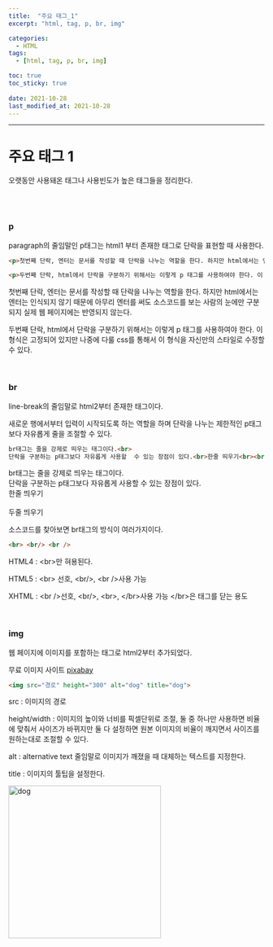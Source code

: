 ```yaml
---
title:  "주요 태그_1"
excerpt: "html, tag, p, br, img"

categories:
  - HTML
tags:
  - [html, tag, p, br, img]

toc: true
toc_sticky: true
 
date: 2021-10-28 
last_modified_at: 2021-10-28
---  
```


***

<h1>주요 태그 1</h1>
오랫동안 사용돼온 태그나 사용빈도가 높은 태그들을 정리한다.  

<br/><br>

### p
paragraph의 줄임말인 p태그는 html1 부터 존재한 태그로 단락을 표현할 때 사용한다.   

```html
<p>첫번째 단락, 엔터는 문서를 작성할 때 단락을 나누는 역할을 한다. 하지만 html에서는 엔터는 인식되지 않기 때문에 아무리 엔터를 써도 소스코드를 보는 사람의 눈에만 구분되지 실제 웹 페이지에는 반영되지 않는다.</p>

<p>두번째 단락, html에서 단락을 구분하기 위해서는 이렇게 p 태그를 사용하여야 한다. 이 형식은 고정되어 있지만 나중에 다룰 css를 통해서 이 형식을 자신만의 스타일로 수정할 수 있다.</p>
```
<p>첫번째 단락, 엔터는 문서를 작성할 때 단락을 나누는 역할을 한다. 하지만 html에서는 엔터는 인식되지 않기 때문에 아무리 엔터를 써도 소스코드를 보는 사람의 눈에만 구분되지 실제 웹 페이지에는 반영되지 않는다.</p>

<p>두번째 단락, html에서 단락을 구분하기 위해서는 이렇게 p 태그를 사용하여야 한다. 이 형식은 고정되어 있지만 나중에 다룰 css를 통해서 이 형식을 자신만의 스타일로 수정할 수 있다.</p>

<br>

### br  

line-break의 줄임말로 html2부터 존재한 태그이다.  

새로운 행에서부터 입력이 시작되도록 하는 역할을 하며 단락을 나누는 제한적인 p태그보다 자유롭게 줄을 조절할 수 있다.  

```html
br태그는 줄을 강제로 띄우는 태그이다.<br>
단락을 구분하는 p태그보다 자유롭게 사용할  수 있는 장점이 있다.<br>한줄 띄우기<br><br>두줄 띄우기
```

br태그는 줄을 강제로 띄우는 태그이다.<br>
단락을 구분하는 p태그보다 자유롭게 사용할  수 있는 장점이 있다.<br>
한줄 띄우기<br><br>두줄 띄우기

소스코드를 찾아보면 br태그의 방식이 여러가지이다.  

```html
<br> <br/> <br />
```

HTML4 : \<br>만 혀용된다.  

HTML5 : \<br> 선호, \<br/>, \<br />사용 가능  

XHTML : \<br />선호, \<br/>, \<br>, \</br>사용 가능 \</br>은 태그를 닫는 용도  

<br>

### img

웹 페이지에 이미지를 포함하는 태그로 html2부터 추가되었다.  

무료 이미지 사이트 <a href="https://pixabay.com/ko/">pixabay</a>  

```html
<img src="경로" height="300" alt="dog" title="dog">
```
src : 이미지의 경로  

height/width : 이미지의 높이와 너비를 픽셀단위로 조절, 둘 중 하나만 사용하면 비율에 맞춰서 사이즈가 바뀌지만 둘 다 설정하면 원본 이미지의 비율이 깨지면서 사이즈를 원하는대로 조절할 수 있다.  

alt : alternative text 줄임말로 이미지가 깨졌을 때 대체하는 텍스트를 지정한다.  

title : 이미지의 툴팁을 설정한다.  

<img src="/Bakcoding.github.io/assets/images/20211028_Posting/1.jpg" height="300" alt="dog" title="dog">
